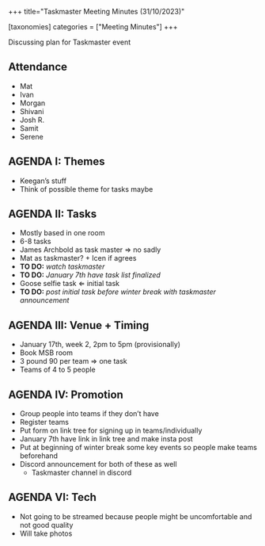 +++
title="Taskmaster Meeting Minutes (31/10/2023)"

[taxonomies]
categories = ["Meeting Minutes"]
+++

Discussing plan for Taskmaster event

<!-- more -->

## Attendance
- Mat
- Ivan
- Morgan
- Shivani
- Josh R.
- Samit
- Serene

## AGENDA I: Themes
- Keegan’s stuff
- Think of possible theme for tasks maybe

## AGENDA II: Tasks
- Mostly based in one room
- 6-8 tasks
- James Archbold as task master ⇒ no sadly
- Mat as taskmaster? + Icen if agrees
- **TO DO:** _watch taskmaster_
- **TO DO:** _January 7th have task list finalized_
- Goose selfie task ⇐ initial task
- **TO DO:** _post initial task before winter break with taskmaster announcement_

## AGENDA III: Venue + Timing
- January 17th, week 2, 2pm to 5pm (provisionally)
- Book MSB room
- 3 pound 90 per team ⇒ one task
- Teams of 4 to 5 people

## AGENDA IV: Promotion
- Group people into teams if they don’t have
- Register teams
- Put form on link tree for signing up in teams/individually
- January 7th have link in link tree and make insta post
- Put at beginning of winter break some key events so people make teams beforehand
- Discord announcement for both of these as well
  - Taskmaster channel in discord

## AGENDA VI: Tech
- Not going to be streamed because people might be uncomfortable and not good quality
- Will take photos
